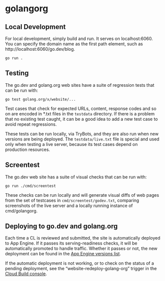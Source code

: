 # golangorg

## Local Development

For local development, simply build and run. It serves on localhost:6060.
You can specify the domain name as the first path element, such as
http://localhost:6060/go.dev/blog.

	go run .

## Testing

The go.dev and golang.org web sites have a suite of regression tests that can be run with:

	go test golang.org/x/website/...

Test cases that check for expected URLs, content, response codes and so on are
encoded in \*.txt files in the `testdata` directory. If there is a problem that
no existing test caught, it can be a good idea to add a new test case to avoid
repeat regressions.

These tests can be run locally, via TryBots, and they are also run when
new versions are being deployed. The `testdata/live.txt` file is special
and used only when testing a live server, because its test cases depend
on production resources.

## Screentest

The go.dev web site has a suite of visual checks that can be run with:

	go run ./cmd/screentest

These checks can be run locally and will generate visual diffs of web pages
from the set of testcases in `cmd/screentest/godev.txt`, comparing screenshots
of the live server and a locally running instance of cmd/golangorg.

## Deploying to go.dev and golang.org

Each time a CL is reviewed and submitted, the site is automatically deployed to App Engine.
If it passes its serving-readiness checks, it will be automatically promoted to handle traffic.
Whether it passes or not, the new deployment can be found in the
[App Engine versions list](https://console.cloud.google.com/appengine/versions?project=golang-org&serviceId=default).

If the automatic deployment is not working, or to check on the status of a pending deployment,
see the “website-redeploy-golang-org” trigger in the
[Cloud Build console](https://console.cloud.google.com/cloud-build/builds?project=golang-org&query=trigger_id%3D%222399003e-0cc5-4877-86de-8bc8f13fd984%22).
